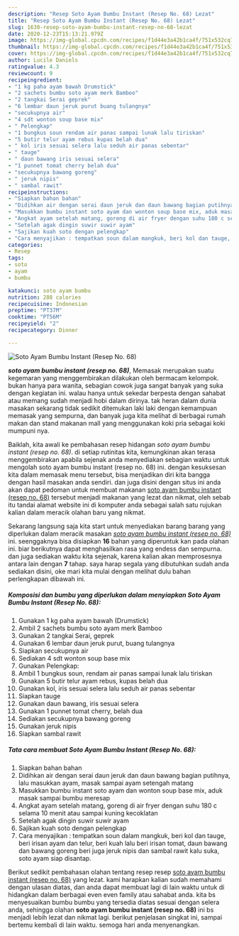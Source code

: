 ```yaml
---
description: "Resep Soto Ayam Bumbu Instant (Resep No. 68) Lezat"
title: "Resep Soto Ayam Bumbu Instant (Resep No. 68) Lezat"
slug: 1630-resep-soto-ayam-bumbu-instant-resep-no-68-lezat
date: 2020-12-23T15:13:21.979Z
image: https://img-global.cpcdn.com/recipes/f1d44e3a42b1ca4f/751x532cq70/soto-ayam-bumbu-instant-resep-no-68-foto-resep-utama.jpg
thumbnail: https://img-global.cpcdn.com/recipes/f1d44e3a42b1ca4f/751x532cq70/soto-ayam-bumbu-instant-resep-no-68-foto-resep-utama.jpg
cover: https://img-global.cpcdn.com/recipes/f1d44e3a42b1ca4f/751x532cq70/soto-ayam-bumbu-instant-resep-no-68-foto-resep-utama.jpg
author: Lucile Daniels
ratingvalue: 4.3
reviewcount: 9
recipeingredient:
- "1 kg paha ayam bawah Drumstick"
- "2 sachets bumbu soto ayam merk Bamboo"
- "2 tangkai Serai geprek"
- "6 lembar daun jeruk purut buang tulangnya"
- "secukupnya air"
- "4 sdt wonton soup base mix"
- " Pelengkap"
- "1 bungkus soun rendam air panas sampai lunak lalu tiriskan"
- "5 butir telur ayam rebus kupas belah dua"
- " kol iris sesuai selera lalu seduh air panas sebentar"
- " tauge"
- " daun bawang iris sesuai selera"
- "1 punnet tomat cherry belah dua"
- "secukupnya bawang goreng"
- " jeruk nipis"
- " sambal rawit"
recipeinstructions:
- "Siapkan bahan bahan"
- "Didihkan air dengan serai daun jeruk dan daun bawang bagian putihnya, lalu masukkan ayam, masak sampai ayam setengah matang"
- "Masukkan bumbu instant soto ayam dan wonton soup base mix, aduk masak sampai bumbu meresap"
- "Angkat ayam setelah matang, goreng di air fryer dengan suhu 180 c selama 10 menit atau sampai kuning kecoklatan"
- "Setelah agak dingin suwir suwir ayam"
- "Sajikan kuah soto dengan pelengkap"
- "Cara menyajikan : tempatkan soun dalam mangkuk, beri kol dan tauge, beri irisan ayam dan telur, beri kuah lalu beri irisan tomat, daun bawang dan bawang goreng beri juga jeruk nipis dan sambal rawit kalu suka, soto ayam siap disantap."
categories:
- Resep
tags:
- soto
- ayam
- bumbu

katakunci: soto ayam bumbu 
nutrition: 288 calories
recipecuisine: Indonesian
preptime: "PT37M"
cooktime: "PT56M"
recipeyield: "2"
recipecategory: Dinner

---
```



![Soto Ayam Bumbu Instant (Resep No. 68)](https://img-global.cpcdn.com/recipes/f1d44e3a42b1ca4f/751x532cq70/soto-ayam-bumbu-instant-resep-no-68-foto-resep-utama.jpg)

<b><i>soto ayam bumbu instant (resep no. 68)</i></b>, Memasak merupakan suatu kegemaran yang menggembirakan dilakukan oleh bermacam kelompok. bukan hanya para wanita, sebagian cowok juga sangat banyak yang suka dengan kegiatan ini. walau hanya untuk sekedar berpesta dengan sahabat atau memang sudah menjadi hobi dalam dirinya. tak heran dalam dunia masakan sekarang tidak sedikit ditemukan laki laki dengan kemampuan memasak yang sempurna, dan banyak juga kita melihat di berbagai rumah makan dan stand makanan mall yang menggunakan koki pria sebagai koki mumpuni nya.



Baiklah, kita awali ke pembahasan resep hidangan <i>soto ayam bumbu instant (resep no. 68)</i>. di setiap rutinitas kita, kemungkinan akan terasa menggembirakan apabila sejenak anda menyediakan sebagian waktu untuk mengolah soto ayam bumbu instant (resep no. 68) ini. dengan kesuksesan kita dalam memasak menu tersebut, bisa menjadikan diri kita bangga dengan hasil masakan anda sendiri. dan juga disini dengan situs ini anda akan dapat pedoman untuk membuat makanan <u>soto ayam bumbu instant (resep no. 68)</u> tersebut menjadi makanan yang lezat dan nikmat, oleh sebab itu tandai alamat website ini di komputer anda sebagai salah satu rujukan kalian dalam meracik olahan baru yang nikmat.


Sekarang langsung saja kita start untuk menyediakan barang barang yang diperlukan dalam meracik masakan <u><i>soto ayam bumbu instant (resep no. 68)</i></u> ini. seenggaknya bisa disiapkan <b>16</b> bahan yang diperuntuk kan pada olahan ini. biar berikutnya dapat menghasilkan rasa yang endess dan sempurna. dan juga sediakan waktu kita sejenak, karena kalian akan memprosesnya antara lain dengan <b>7</b> tahap. saya harap segala yang dibutuhkan sudah anda sediakan disini, oke mari kita mulai dengan melihat dulu bahan perlengkapan dibawah ini.

<!--inarticleads1-->

##### Komposisi dan bumbu yang diperlukan dalam menyiapkan Soto Ayam Bumbu Instant (Resep No. 68):

1. Gunakan 1 kg paha ayam bawah (Drumstick)
1. Ambil 2 sachets bumbu soto ayam merk Bamboo
1. Gunakan 2 tangkai Serai, geprek
1. Gunakan 6 lembar daun jeruk purut, buang tulangnya
1. Siapkan secukupnya air
1. Sediakan 4 sdt wonton soup base mix
1. Gunakan  Pelengkap:
1. Ambil 1 bungkus soun, rendam air panas sampai lunak lalu tiriskan
1. Gunakan 5 butir telur ayam rebus, kupas belah dua
1. Gunakan  kol, iris sesuai selera lalu seduh air panas sebentar
1. Siapkan  tauge
1. Gunakan  daun bawang, iris sesuai selera
1. Gunakan 1 punnet tomat cherry, belah dua
1. Sediakan secukupnya bawang goreng
1. Gunakan  jeruk nipis
1. Siapkan  sambal rawit




<!--inarticleads2-->

##### Tata cara membuat Soto Ayam Bumbu Instant (Resep No. 68):

1. Siapkan bahan bahan
1. Didihkan air dengan serai daun jeruk dan daun bawang bagian putihnya, lalu masukkan ayam, masak sampai ayam setengah matang
1. Masukkan bumbu instant soto ayam dan wonton soup base mix, aduk masak sampai bumbu meresap
1. Angkat ayam setelah matang, goreng di air fryer dengan suhu 180 c selama 10 menit atau sampai kuning kecoklatan
1. Setelah agak dingin suwir suwir ayam
1. Sajikan kuah soto dengan pelengkap
1. Cara menyajikan : tempatkan soun dalam mangkuk, beri kol dan tauge, beri irisan ayam dan telur, beri kuah lalu beri irisan tomat, daun bawang dan bawang goreng beri juga jeruk nipis dan sambal rawit kalu suka, soto ayam siap disantap.




Berikut sedikit pembahasan olahan tentang resep resep <u>soto ayam bumbu instant (resep no. 68)</u> yang lezat. kami harapkan kalian sudah memahami dengan ulasan diatas, dan anda dapat membuat lagi di lain waktu untuk di hidangkan dalam berbagai even even family atau sahabat anda. kita bs menyesuaikan bumbu bumbu yang tersedia diatas sesuai dengan selera anda, sehingga olahan <b>soto ayam bumbu instant (resep no. 68)</b> ini bs menjadi lebih lezat dan nikmat lagi. berikut penjelasan singkat ini, sampai bertemu kembali di lain waktu. semoga hari anda menyenangkan.
